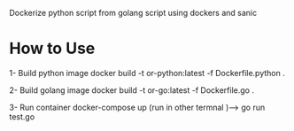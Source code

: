Dockerize python script from golang script using dockers and sanic


# How to Use

1- Build python image
docker build -t or-python:latest -f Dockerfile.python .

2- Build golang image
docker build -t or-go:latest -f Dockerfile.go .

3- Run container
docker-compose up
(run in other termnal )--> go run test.go
